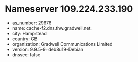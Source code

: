 # Nameserver 109.224.233.190

* as_number: 29676
* name: cache-f2.dns.thw.gradwell.net.
* city: Hampstead
* country: GB
* organization: Gradwell Communications Limited
* version: 9.9.5-9+deb8u19-Debian
* dnssec: false
